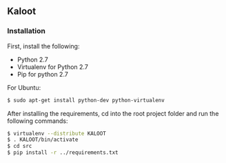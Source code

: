 ## Kaloot

### Installation

First, install the following:
  * Python 2.7
  * Virtualenv for Python 2.7
  * Pip for python 2.7

For Ubuntu:
```bash
$ sudo apt-get install python-dev python-virtualenv
```

After installing the requirements, cd into the root project folder and run the following commands:
```bash
$ virtualenv --distribute KALOOT
$ . KALOOT/bin/activate
$ cd src
$ pip install -r ../requirements.txt
```